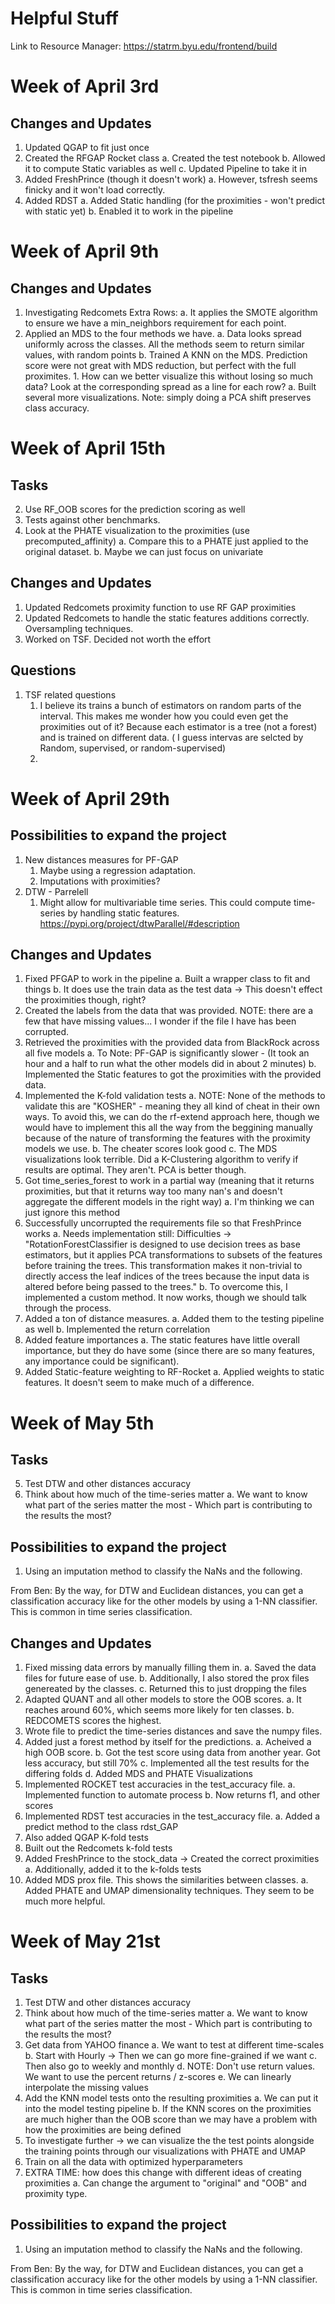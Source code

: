 # Helpful Stuff

Link to Resource Manager:
https://statrm.byu.edu/frontend/build

# Week of April 3rd

## Changes and Updates
1. Updated QGAP to fit just once
2. Created the RFGAP Rocket class
    a. Created the test notebook
    b. Allowed it to compute Static variables as well
    c. Updated Pipeline to take it in
3. Added FreshPrince (though it doesn't work)
    a. However, tsfresh seems finicky and it won't load correctly. 
4. Added RDST
    a. Added Static handling (for the proximities - won't predict with static yet)
    b. Enabled it to work in the pipeline
    
# Week of April 9th

## Changes and Updates
1. Investigating Redcomets Extra Rows:
    a. It applies the SMOTE algorithm to ensure we have a min_neighbors requirement for each point.
2. Applied an MDS to the four methods we have. 
    a. Data looks spread uniformly across the classes. All the methods seem to return similar values, with random points
    b. Trained A KNN on the MDS. Prediction score were not great with MDS reduction, but perfect with the full proximites. 
        1. How can we better visualize this without losing so much data? Look at the corresponding spread as a line for each row?
            a. Built several more visualizations. Note: simply doing a PCA shift preserves class accuracy. 


# Week of April 15th

## Tasks
2. Use RF_OOB scores for the prediction scoring as well
3. Tests against other benchmarks.
4. Look at the PHATE visualization to the proximities (use precomputed_affinity)
    a. Compare this to a PHATE just applied to the original dataset. 
    b. Maybe we can just focus on univariate

## Changes and Updates
1. Updated Redcomets proximity function to use RF GAP proximities
2. Updated Redcomets to handle the static features additions correctly. Oversampling techniques.
3. Worked on TSF. Decided not worth the effort

## Questions
1. TSF related questions
    1. I believe its trains a bunch of estimators on random parts of the interval. This makes me wonder how you could even get the proximities out of it? Because each estimator is a tree (not a forest) and is trained on different data. ( I guess intervas are selcted by Random, supervised, or random-supervised)
    2. 


# Week of April 29th

## Possibilities to expand the project
1. New distances measures for PF-GAP
    1. Maybe using a regression adaptation.
    2. Imputations with proximities?
1. DTW - Parrelell 
    1. Might allow for multivariable time series. This could compute time-series by handling static features. https://pypi.org/project/dtwParallel/#description 


## Changes and Updates
1. Fixed PFGAP to work in the pipeline
    a. Built a wrapper class to fit and things
    b. It does use the train data as the test data -> This doesn't effect the proximities though, right?
2. Created the labels from the data that was provided. NOTE: there are a few that have missing values... I wonder if the file I have has been corrupted. 
3. Retrieved the proximities with the provided data from BlackRock across all five models
    a. To Note: PF-GAP is significantly slower - (It took an hour and a half to run what the other models did in about 2 minutes) 
    b. Implemented the Static features to got the proximities with the provided data.
4. Implemented the K-fold validation tests
    a. NOTE: None of the methods to validate this are "KOSHER" - meaning they all kind of cheat in their own ways. To avoid this, we can do the rf-extend approach here, though we would have to implement this all the way from the beggining manually because of the nature of transforming the features with the proximity models we use.
    b. The cheater scores look good 
    c. The MDS visualizations look terrible. Did a K-Clustering algorithm to verify if results are optimal. They aren't. PCA is better though.
5. Got time_series_forest to work in a partial way (meaning that it returns proximities, but that it returns way too many nan's and doesn't aggregate the different models in the right way)
    a. I'm thinking we can just ignore this method
6. Successfully uncorrupted the requirements file so that FreshPrince works
    a. Needs implementation still: Difficulties -> "RotationForestClassifier is designed to use decision trees as base estimators, but it applies PCA transformations to subsets of the features before training the trees. This transformation makes it non-trivial to directly access the leaf indices of the trees because the input data is altered before being passed to the trees."
    b. To overcome this, I implemented a custom method. It now works, though we should talk through the process. 
7. Added a ton of distance measures. 
    a. Added them to the testing pipeline as well
    b. Implemented the return correlation
8. Added feature importances
    a. The static features have little overall importance, but they do have some (since there are so many features, any importance could be significant).
9. Added Static-feature weighting to RF-Rocket
    a. Applied weights to static features. It doesn't seem to make much of a difference. 
    


# Week of May 5th

## Tasks
5. Test DTW and other distances accuracy
6. Think about how much of the time-series matter
    a. We want to know what part of the series matter the most
        - Which part is contributing to the results the most?

    
## Possibilities to expand the project
1. Using an imputation method to classify the NaNs and the following. 

From Ben:
By the way, for DTW and Euclidean distances, you can get a classification accuracy like for the other models by using a 1-NN classifier. This is common in time series classification.

## Changes and Updates
1. Fixed missing data errors by manually filling them in. 
    a. Saved the data files for future ease of use. 
    b. Additionally, I also stored the prox files genereated by the classes. 
    c. Returned this to just dropping the files
2. Adapted QUANT and all other models to store the OOB scores. 
    a. It reaches around 60%, which seems more likely for ten classes.
    b. REDCOMETS scores the highest.
3. Wrote file to predict the time-series distances and save the numpy files. 
4. Added just a forest method by itself for the predictions. 
    a. Acheived a high OOB score. 
    b. Got the test score using data from another year. Got less accuracy, but still 70%
    c. Implemented all the test results for the differing folds
    d. Added MDS and PHATE Visualizations
5. Implemented ROCKET test accuracies in the test_accuracy file. 
    a. Implemented function to automate process
    b. Now returns f1, and other scores
6. Implemented RDST test accuracies in the test_accuracy file. 
    a. Added a predict method to the class rdst_GAP
7. Also added QGAP K-fold tests
8. Built out the Redcomets k-fold tests
9. Added FreshPrince to the stock_data -> Created the correct proximities
    a. Additionally, added it to the k-folds tests
10. Added MDS prox file. This shows the similarities between classes.
    a. Added PHATE and UMAP dimensionality techniques. They seem to be much more helpful. 

# Week of May 21st

## Tasks
1. Test DTW and other distances accuracy
2. Think about how much of the time-series matter
    a. We want to know what part of the series matter the most
        - Which part is contributing to the results the most?
3. Get data from YAHOO finance
    a. We want to test at different time-scales
    b. Start with Hourly -> Then we can go more fine-grained if we want
    c. Then also go to weekly and monthly
    d. NOTE: Don't use return values. We want to use the percent returns / z-scores
    e. We can linearly interpolate the missing values
4. Add the KNN model tests onto the resulting proximities
    a. We can put it into the model testing pipeline
    b. If the KNN scores on the proximities are much higher than the OOB score than we may have a problem with how the proximities are being defined
5. To investigate further -> we can visualize the the test points alongside the training points through our visualizations with PHATE and UMAP
6. Train on all the data with optimized hyperparameters
7. EXTRA TIME: how does this change with different ideas of creating proximities
    a. Can change the argument to "original" and "OOB" and proximity type. 

## Possibilities to expand the project
1. Using an imputation method to classify the NaNs and the following. 

From Ben:
By the way, for DTW and Euclidean distances, you can get a classification accuracy like for the other models by using a 1-NN classifier. This is common in time series classification.
